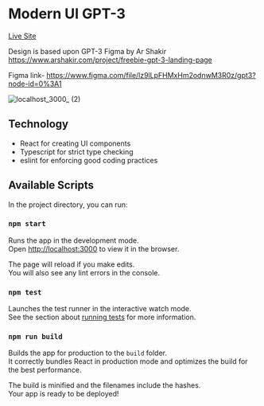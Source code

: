 # Modern UI GPT-3

[Live Site](https://6295ace3f181207cc583a7e1--visionary-kheer-9a8136.netlify.app/)

Design is based upon GPT-3 Figma by Ar Shakir
https://www.arshakir.com/project/freebie-gpt-3-landing-page

Figma link- https://www.figma.com/file/lz9lLpFHMxHm2odnwM3R0z/gpt3?node-id=0%3A1

![localhost_3000_ (2)](https://user-images.githubusercontent.com/62811612/171100356-a7a0d148-704e-4cf9-b6bf-71a778ce20fc.png)


## Technology

- React for creating UI components
- Typescript for strict type checking
- eslint for enforcing good coding practices 

## Available Scripts

In the project directory, you can run:

### `npm start`

Runs the app in the development mode.\
Open [http://localhost:3000](http://localhost:3000) to view it in the browser.

The page will reload if you make edits.\
You will also see any lint errors in the console.

### `npm test`

Launches the test runner in the interactive watch mode.\
See the section about [running tests](https://facebook.github.io/create-react-app/docs/running-tests) for more information.

### `npm run build`

Builds the app for production to the `build` folder.\
It correctly bundles React in production mode and optimizes the build for the best performance.

The build is minified and the filenames include the hashes.\
Your app is ready to be deployed!
